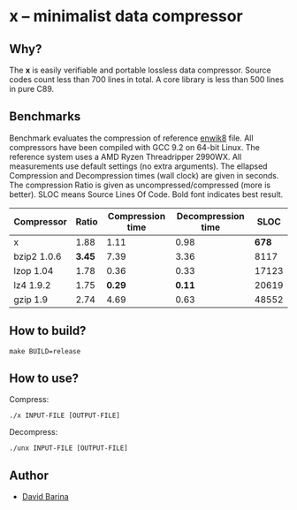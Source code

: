 x &ndash; minimalist data compressor
====================================

Why?
----

The **x** is easily verifiable and portable lossless data compressor.
Source codes count less than 700 lines in total.
A core library is less than 500 lines in pure C89.

Benchmarks
----------

Benchmark evaluates the compression of reference [enwik8] file.
All compressors have been compiled with GCC 9.2 on 64-bit Linux.
The reference system uses a AMD Ryzen Threadripper 2990WX.
All measurements use default settings (no extra arguments).
The ellapsed Compression and Decompression times (wall clock) are given in seconds.
The compression Ratio is given as uncompressed/compressed (more is better).
SLOC means Source Lines Of Code.
Bold font indicates best result.

[enwik8]: http://prize.hutter1.net/

|  Compressor             | Ratio    | Compression time | Decompression time | SLOC    |
|  ----------             | -----    | ---------------- | ------------------ | ----    |
|  x                      | 1.88     | 1.11             | 0.98               | **678** |
|  bzip2 1.0.6            | **3.45** | 7.39             | 3.36               | 8117    |
|  lzop 1.04              | 1.78     | 0.36             | 0.33               | 17123   |
|  lz4 1.9.2              | 1.75     | **0.29**         | **0.11**           | 20619   |
|  gzip 1.9               | 2.74     | 4.69             | 0.63               | 48552   |

How to build?
-------------

```
make BUILD=release
```

How to use?
-----------

Compress:

```
./x INPUT-FILE [OUTPUT-FILE]
```

Decompress:

```
./unx INPUT-FILE [OUTPUT-FILE]
```

Author
------

- [David Barina](mailto:ibarina@fit.vutbr.cz)
